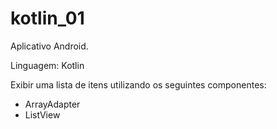 # kotlin_01

Aplicativo Android.

Linguagem: Kotlin

Exibir uma lista de itens utilizando os seguintes componentes:
- ArrayAdapter
- ListView
